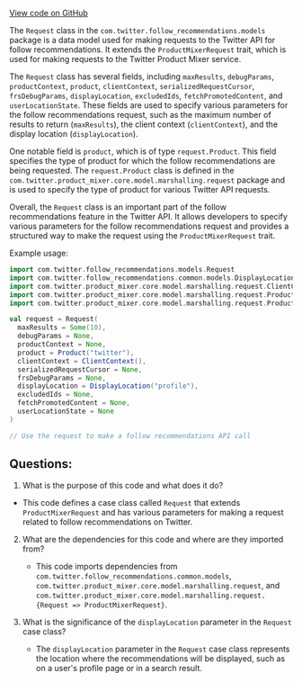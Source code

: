 [View code on GitHub](https://github.com/misbahsy/the-algorithm/follow-recommendations-service/server/src/main/scala/com/twitter/follow_recommendations/models/Request.scala)

The `Request` class in the `com.twitter.follow_recommendations.models` package is a data model used for making requests to the Twitter API for follow recommendations. It extends the `ProductMixerRequest` trait, which is used for making requests to the Twitter Product Mixer service. 

The `Request` class has several fields, including `maxResults`, `debugParams`, `productContext`, `product`, `clientContext`, `serializedRequestCursor`, `frsDebugParams`, `displayLocation`, `excludedIds`, `fetchPromotedContent`, and `userLocationState`. These fields are used to specify various parameters for the follow recommendations request, such as the maximum number of results to return (`maxResults`), the client context (`clientContext`), and the display location (`displayLocation`). 

One notable field is `product`, which is of type `request.Product`. This field specifies the type of product for which the follow recommendations are being requested. The `request.Product` class is defined in the `com.twitter.product_mixer.core.model.marshalling.request` package and is used to specify the type of product for various Twitter API requests. 

Overall, the `Request` class is an important part of the follow recommendations feature in the Twitter API. It allows developers to specify various parameters for the follow recommendations request and provides a structured way to make the request using the `ProductMixerRequest` trait. 

Example usage:

```scala
import com.twitter.follow_recommendations.models.Request
import com.twitter.follow_recommendations.common.models.DisplayLocation
import com.twitter.product_mixer.core.model.marshalling.request.ClientContext
import com.twitter.product_mixer.core.model.marshalling.request.ProductContext
import com.twitter.product_mixer.core.model.marshalling.request.Product

val request = Request(
  maxResults = Some(10),
  debugParams = None,
  productContext = None,
  product = Product("twitter"),
  clientContext = ClientContext(),
  serializedRequestCursor = None,
  frsDebugParams = None,
  displayLocation = DisplayLocation("profile"),
  excludedIds = None,
  fetchPromotedContent = None,
  userLocationState = None
)

// Use the request to make a follow recommendations API call
```
## Questions: 
 1. What is the purpose of this code and what does it do?
   - This code defines a case class called `Request` that extends `ProductMixerRequest` and has various parameters for making a request related to follow recommendations on Twitter.

2. What are the dependencies for this code and where are they imported from?
   - This code imports dependencies from `com.twitter.follow_recommendations.common.models`, `com.twitter.product_mixer.core.model.marshalling.request`, and `com.twitter.product_mixer.core.model.marshalling.request.{Request => ProductMixerRequest}`.

3. What is the significance of the `displayLocation` parameter in the `Request` case class?
   - The `displayLocation` parameter in the `Request` case class represents the location where the recommendations will be displayed, such as on a user's profile page or in a search result.